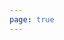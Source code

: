 ```yaml
---
page: true
---
```


<script setup>
import picture6 from './components/picture6.vue'
</script>

<picture6 />
